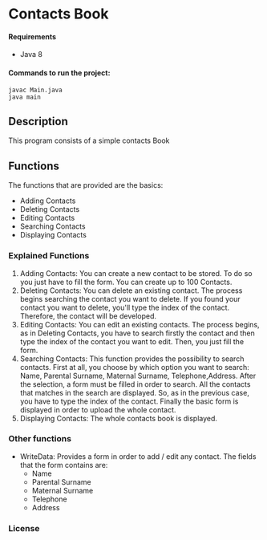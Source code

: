 # Contacts Book

#### Requirements

* Java 8

#### Commands to run the project:


    javac Main.java
    java main



## Description

This program consists of a simple contacts Book

## Functions

The functions that are provided are the basics:
* Adding Contacts
* Deleting Contacts
* Editing Contacts
* Searching Contacts
* Displaying Contacts

### Explained Functions

1. Adding Contacts: You can create a new contact to be stored. To do so you just have to fill the form. You can create up to 100 Contacts.
2. Deleting Contacts: You can delete an existing contact. The process begins searching the contact you want to delete. If you found your contact you want to delete, you'll type the index of the contact. Therefore, the contact will be developed.
3. Editing Contacts: You can edit an existing contacts. The process begins, as in Deleting Contacts, you have to search firstly the contact and then type the index of the contact you want to edit. Then, you just fill the form.
4. Searching Contacts: This function provides the possibility to search contacts. First at all, you choose by which option you want to search: Name, Parental Surname, Maternal Surname, Telephone,Address. After the selection, a form must be filled in order to search. All the contacts that matches in the search are displayed. So, as in the previous case, you have to type the index of the contact. Finally the basic form is displayed in order to upload the whole contact.
5. Displaying Contacts: The whole contacts book is displayed.

### Other functions

* WriteData: Provides a form in order to add / edit any contact. The fields that the form contains are:
    * Name
    * Parental Surname
    * Maternal Surname
    * Telephone
    * Address

### License
